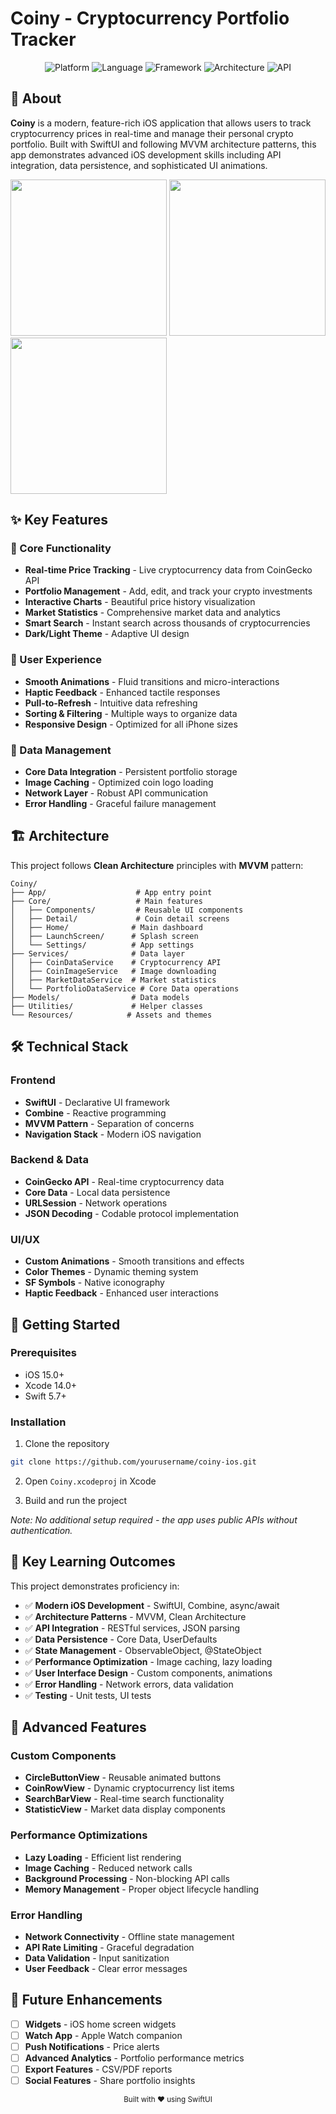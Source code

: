 #  Coiny - Cryptocurrency Portfolio Tracker

<div align="center">
  <img src="https://img.shields.io/badge/Platform-iOS-blue.svg" alt="Platform">
  <img src="https://img.shields.io/badge/Language-Swift-orange.svg" alt="Language">
  <img src="https://img.shields.io/badge/Framework-SwiftUI-green.svg" alt="Framework">
  <img src="https://img.shields.io/badge/Architecture-MVVM-red.svg" alt="Architecture">
  <img src="https://img.shields.io/badge/API-CoinGecko-yellow.svg" alt="API">
</div>

## 📱 About

**Coiny** is a modern, feature-rich iOS application that allows users to track cryptocurrency prices in real-time and manage their personal crypto portfolio. Built with SwiftUI and following MVVM architecture patterns, this app demonstrates advanced iOS development skills including API integration, data persistence, and sophisticated UI animations.

<img src="https://github.com/user-attachments/assets/64d03d17-46d8-444e-9348-e731e60aa380" width="250"/>


<img src="https://github.com/user-attachments/assets/584a7d8c-bc30-4b11-8f6d-3f7e44905f0f" width="250"/>


<img src="https://github.com/user-attachments/assets/9597ac5f-dac3-4a20-ae9c-e29069bb4146" width="250"/>

## ✨ Key Features

### 🚀 Core Functionality
- **Real-time Price Tracking** - Live cryptocurrency data from CoinGecko API
- **Portfolio Management** - Add, edit, and track your crypto investments
- **Interactive Charts** - Beautiful price history visualization
- **Market Statistics** - Comprehensive market data and analytics
- **Smart Search** - Instant search across thousands of cryptocurrencies
- **Dark/Light Theme** - Adaptive UI design

### 🎨 User Experience
- **Smooth Animations** - Fluid transitions and micro-interactions
- **Haptic Feedback** - Enhanced tactile responses
- **Pull-to-Refresh** - Intuitive data refreshing
- **Sorting & Filtering** - Multiple ways to organize data
- **Responsive Design** - Optimized for all iPhone sizes

### 💾 Data Management
- **Core Data Integration** - Persistent portfolio storage
- **Image Caching** - Optimized coin logo loading
- **Network Layer** - Robust API communication
- **Error Handling** - Graceful failure management

## 🏗️ Architecture

This project follows **Clean Architecture** principles with **MVVM** pattern:

```
Coiny/
├── App/                    # App entry point
├── Core/                   # Main features
│   ├── Components/         # Reusable UI components
│   ├── Detail/             # Coin detail screens
│   ├── Home/              # Main dashboard
│   ├── LaunchScreen/      # Splash screen
│   └── Settings/          # App settings
├── Services/              # Data layer
│   ├── CoinDataService    # Cryptocurrency API
│   ├── CoinImageService   # Image downloading
│   ├── MarketDataService  # Market statistics
│   └── PortfolioDataService # Core Data operations
├── Models/                # Data models
├── Utilities/             # Helper classes
└── Resources/            # Assets and themes
```

## 🛠️ Technical Stack

### **Frontend**
- **SwiftUI** - Declarative UI framework
- **Combine** - Reactive programming
- **MVVM Pattern** - Separation of concerns
- **Navigation Stack** - Modern iOS navigation

### **Backend & Data**
- **CoinGecko API** - Real-time cryptocurrency data
- **Core Data** - Local data persistence
- **URLSession** - Network operations
- **JSON Decoding** - Codable protocol implementation

### **UI/UX**
- **Custom Animations** - Smooth transitions and effects
- **Color Themes** - Dynamic theming system
- **SF Symbols** - Native iconography
- **Haptic Feedback** - Enhanced user interactions

## 🚀 Getting Started

### Prerequisites
- iOS 15.0+
- Xcode 14.0+
- Swift 5.7+

### Installation
1. Clone the repository
```bash
git clone https://github.com/yourusername/coiny-ios.git
```

2. Open `Coiny.xcodeproj` in Xcode

3. Build and run the project

*Note: No additional setup required - the app uses public APIs without authentication.*

## 🎯 Key Learning Outcomes

This project demonstrates proficiency in:

- ✅ **Modern iOS Development** - SwiftUI, Combine, async/await
- ✅ **Architecture Patterns** - MVVM, Clean Architecture
- ✅ **API Integration** - RESTful services, JSON parsing
- ✅ **Data Persistence** - Core Data, UserDefaults
- ✅ **State Management** - ObservableObject, @StateObject
- ✅ **Performance Optimization** - Image caching, lazy loading
- ✅ **User Interface Design** - Custom components, animations
- ✅ **Error Handling** - Network errors, data validation
- ✅ **Testing** - Unit tests, UI tests

## 🔧 Advanced Features

### Custom Components
- **CircleButtonView** - Reusable animated buttons
- **CoinRowView** - Dynamic cryptocurrency list items
- **SearchBarView** - Real-time search functionality
- **StatisticView** - Market data display components

### Performance Optimizations
- **Lazy Loading** - Efficient list rendering
- **Image Caching** - Reduced network calls
- **Background Processing** - Non-blocking API calls
- **Memory Management** - Proper object lifecycle handling

### Error Handling
- **Network Connectivity** - Offline state management
- **API Rate Limiting** - Graceful degradation
- **Data Validation** - Input sanitization
- **User Feedback** - Clear error messages



## 🔮 Future Enhancements

- [ ] **Widgets** - iOS home screen widgets
- [ ] **Watch App** - Apple Watch companion
- [ ] **Push Notifications** - Price alerts
- [ ] **Advanced Analytics** - Portfolio performance metrics
- [ ] **Export Features** - CSV/PDF reports
- [ ] **Social Features** - Share portfolio insights

<div align="center">
  <sub>Built with ❤️ using SwiftUI</sub>
</div>
